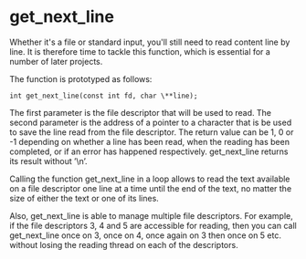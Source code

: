 # get_next_line

Whether it's a file or standard input, you'll still need to read content line by line. It is therefore time to tackle this function, which is essential for a number of later projects.

The function is prototyped as follows:

`int get_next_line(const int fd, char \**line);`

The first parameter is the file descriptor that will be used to read.
The second parameter is the address of a pointer to a character that is be used to save the line read from the file descriptor.
The return value can be 1, 0 or -1 depending on whether a line has been read, when the reading has been completed, or if an error has happened respectively.
get_next_line returns its result without ’\n’.

Calling the function get_next_line in a loop allows to read the text available on a file descriptor one line at a time until the end of the text, no matter the size of either the text or one of its lines.

Also, get_next_line is able to manage multiple file descriptors. For example, if the file descriptors 3, 4 and 5 are accessible for reading, then you can call get_next_line once on 3, once on 4, once again on 3 then once on 5 etc. without losing the reading thread on each of the descriptors.
